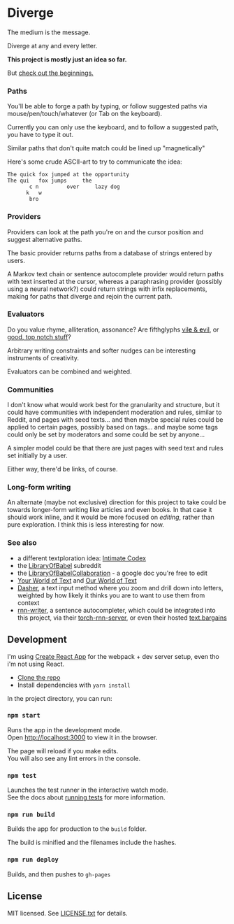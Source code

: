 
# Diverge

The medium is the message.

Diverge at any and every letter.

**This project is mostly just an idea so far.**

But [check out the beginnings.](https://1j01.github.io/diverge/)

<!--
type to choose a path (creating one if it doesn't exist)
could use italics/low opacity for text that doesn't exist yet
could use chromaticity for path disambiguation where paths join/diverge, or for authorship
there could actually be a useful tool somewhere in this idea space
perhaps in examining/making drafts, maybe not of books but of smaller amounts of text
-->

### Paths

<!--
Forge a path by typing
or browse only suggested paths
via mouse/pen/touch/whatever.
-->

You'll be able to
forge a path by typing,
or follow suggested paths
via mouse/pen/touch/whatever
(or Tab on the keyboard).

Currently you can only use the keyboard,
and to follow a suggested path,
you have to type it out.

Similar paths that don't quite match could be lined up "magnetically"

Here's some crude ASCII-art to try to communicate the idea:

	The quick fox jumped at the opportunity
	The qui   fox jumps     the
	       c n         over     lazy dog
	      k   w
	       bro

<!--
There could be lines shown between
letters that are magnetically attracted
but are far apart due to the physics simulation.
-->

<!--
When the input is empty,
it could show possible paths,
or present a more pristine blank slate.
(The utter minimalism of a centered blinking cursor is appealing.)
Space could act as a toggle for this.
(You don't need to put spaces at the beginning of a path.)
(And if you really want to for some reason, you could copy and paste a space.)
If you're trying different letters to get the suggestions to pop up,
you might naturally try space
Enter could work too.
(You don't need to enter an empty path into the database.)
(And if you really want to for some reason, you can find a way.)
-->

### Providers

Providers can look at the path you're on and the cursor position and suggest alternative paths.

The basic provider returns paths from a database of strings entered by users.

A Markov text chain or sentence autocomplete provider would return paths with text inserted at the cursor,
whereas a paraphrasing provider (possibly using a neural network?) could return strings with infix replacements,
making for paths that diverge and rejoin the current path.

<!--
If a provider returns a path with changes not visible in the current viewport...
Well we definitely don't want to sneak in changes to the user's text without them knowing.
Users should also be able to select subsets of changes from a suggestion,
and providers should generally continue providing the other changes if one change is selected.
If they can't, this could be handled by the UI,
keeping a suggestion around as long as the user is heading towards it.
Actually yeah, that would be really good.
That way you could have a provider that returns the current text with the reverse added, for instance.
-->

### Evaluators

Do you value rhyme, alliteration, assonance?
Are fifthglyphs [vil<b>e</b> & <b>e</b>vil](https://www.reddit.com/r/AVoid5/),
or [good, top notch stuff](https://www.reddit.com/r/EmboldenTheE/)?
<!-- (Subverting demonstration of those phrases by reversing the demonstrations) -->

Arbitrary writing constraints and softer nudges
can be interesting instruments of creativity.

Evaluators can be combined and weighted.

### Communities

I don't know what would work best
for the granularity and structure,
but it could have communities
with independent moderation and rules,
similar to Reddit,
and pages with seed texts...
and then maybe special rules could be applied to certain pages,
possibly based on tags...
and maybe some tags could only be set by moderators and some could be set by anyone...

A simpler model could be that
there are just pages
with seed text and rules
set initially by a user.

Either way, there'd be links, of course.

<!--
The evaluators can be used to just weigh suggested paths,
or can they also be hard or soft rules on paths you can enter.
Soft rules as in guidelines, or where there's a non-zero tolerance level.
-->

<!--
Is seed text the way to go?
If discovery is based on the prefix of the seed text,
you might be discouraged from making a minor change........
or reinterpretation of something...........................
-->

<!--
When you hit enter it could add the current path to the database (associated with your user id),
and return to the initial state (i.e. empty or with seed text)
while transitioning that path to a list above,
which you could later remove or return to and branch from.
If you follow someone else's path, you could re-enter it,
and perhaps it would still just show up with their user identification,
but if deleted by them, it would persist under yours?
This might have a bad side effect if it were to encourage someone
to archive sensitive information accidentally pasted, or drunkenly divulged.
It could be a voting system
showing a count of how many users re-entered a path,
and it could even show a list of users that entered a path,
but it might be nicer without all that stuff.
I don't know.
Perhaps communities could toggle options:
whether "votes" (counts) are shown,
whether paths would be implicitly persisted by other users' re-entering.
Also, if paths are de-duped but weighted based on dupes,
and the database returned dupes,
it would naturally act as a basic voting system.
A crude one, in some situations.
If re-enterings are to work like votes,
you'd want to treat them as such
especially if you were to do something like /r/WritingPrompts.
Reddit has a contest mode.
You'd want things to be sorted at random initially.
Votes could have a probability function over time of whether they count,
that settles on always counting after some period of time.
-->

### Long-form writing

An alternate (maybe not exclusive) direction for this project to take
could be towards longer-form writing like articles and even books.
In that case it should work inline,
and it would be more focused on *editing*,
rather than pure exploration.
I think this is less interesting for now.

### See also

- a different textploration idea: [Intimate Codex](https://andymakes.itch.io/intimate-codex)
- the [LibraryOfBabel](https://www.reddit.com/r/LibraryofBabel/) subreddit
- the [LibraryOfBabelCollaboration](https://docs.google.com/document/d/1OFGbgKawAdHdWvf8NQgXijwcW77iE1B5IIi9dwveiPs/edit?usp=sharing) - a google doc you're free to edit
- [Your World of Text](https://www.yourworldoftext.com/) and [Our World of Text](https://ourworldoftext.com/)
- [Dasher](http://www.bltt.org/software/dasher/), a text input method where you zoom and drill down into letters, weighted by how likely it thinks you are to want to use them from context
- [rnn-writer](https://github.com/robinsloan/rnn-writer), a sentence autocompleter, which could be integrated into this project, via their [torch-rnn-server](https://github.com/robinsloan/torch-rnn-server), or even their hosted [text.bargains](https://text.bargains)

## Development

I'm using [Create React App](https://github.com/facebook/create-react-app) for the webpack + dev server setup, even tho i'm not using React.

- [Clone the repo](https://help.github.com/en/articles/cloning-a-repository)
- Install dependencies with `yarn install`

In the project directory, you can run:

### `npm start`

Runs the app in the development mode.<br>
Open [http://localhost:3000](http://localhost:3000) to view it in the browser.

The page will reload if you make edits.<br>
You will also see any lint errors in the console.

### `npm test`

Launches the test runner in the interactive watch mode.<br>
See the docs about [running tests](https://facebook.github.io/create-react-app/docs/running-tests) for more information.

### `npm run build`

Builds the app for production to the `build` folder.

The build is minified and the filenames include the hashes.

### `npm run deploy`

Builds, and then pushes to `gh-pages`

## License

MIT licensed. See [LICENSE.txt](LICENSE.txt) for details.
